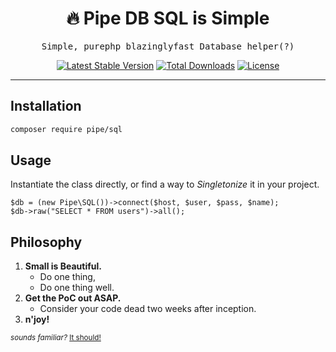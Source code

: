 <h1 align=center>🔥 Pipe DB SQL is Simple</h1>

<p align=center>
  <samp>Simple, purephp blazinglyfast Database helper(?)</samp>
</p>

<p align="center">
    <a href="https://packagist.org/packages/pipe/sql"><img src="https://poser.pugx.org/pipe/sql/v/stable?style=for-the-badge" alt="Latest Stable Version"/></a>
    <a href="https://packagist.org/packages/pipe/sql"><img src="https://poser.pugx.org/pipe/sql/downloads?style=for-the-badge" alt="Total Downloads"/></a>
    <a href="https://packagist.org/packages/pipe/sql"><img src="https://poser.pugx.org/pipe/sql/license?style=for-the-badge" alt="License"/></a>
</p>

---

## Installation

```bash
composer require pipe/sql
```

## Usage

Instantiate the class directly, or find a way to _Singletonize_ it in your project.

```
$db = (new Pipe\SQL())->connect($host, $user, $pass, $name);
$db->raw("SELECT * FROM users")->all();
```


## Philosophy

1. **Small is Beautiful.**
   - Do one thing,
   - Do one thing well.
1. **Get the PoC out ASAP.**
   - Consider your code dead two weeks after inception.
1. **n'joy!**

<small>_sounds familiar?_ [It should!](https://en.wikipedia.org/wiki/Unix_philosophy#Origin)</small>
